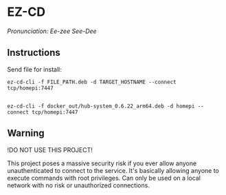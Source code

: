 # EZ-CD

*Pronunciation: Ee-zee See-Dee*

## Instructions

Send file for install:

```shell
ez-cd-cli -f FILE_PATH.deb -d TARGET_HOSTNAME --connect tcp/homepi:7447


ez-cd-cli -f docker_out/hub-system_0.6.22_arm64.deb -d homepi --connect tcp/homepi:7447
```

## Warning

!DO NOT USE THIS PROJECT!

This project poses a massive security risk if you ever allow anyone unauthenticated to connect to the service.
It's basically allowing anyone to execute commands with root privileges.
Can only be used on a local network with no risk or unauthorized connections.
